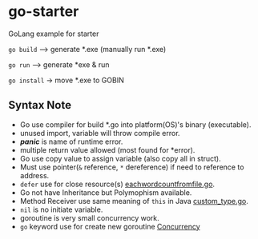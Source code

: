 # go-starter
GoLang example for starter

```go build``` --> generate *.exe (manually run *.exe)


```go run``` --> generate *exe & run 

```go install``` -> move *.exe to GOBIN


## Syntax Note
- Go use compiler for build *.go into platform(OS)'s binary (executable).
- unused import, variable will throw compile error.
- ***panic*** is name of runtime error.
- multiple return value allowed (most found for *error).
- Go use copy value to assign variable (also copy all in struct).
- Must use pointer(```&``` reference, ```*``` dereference) if need to reference to address.
- ```defer``` use for close resource(s) [eachwordcountfromfile.go](./workshop/eachwordcountfromfile.go).
- Go not have Inheritance but Polymophism available.
- Method Receiver use same meaning of ```this``` in Java [custom_type.go](./custom_type.go).
- ```nil``` is no initiate variable.
- goroutine is very small concurrency work.
- ```go``` keyword use for create new goroutine [Concurrency](./concurrency/main.go)